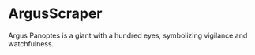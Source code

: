 # ArgusScraper
 Argus Panoptes is a giant with a hundred eyes, symbolizing vigilance and watchfulness.
